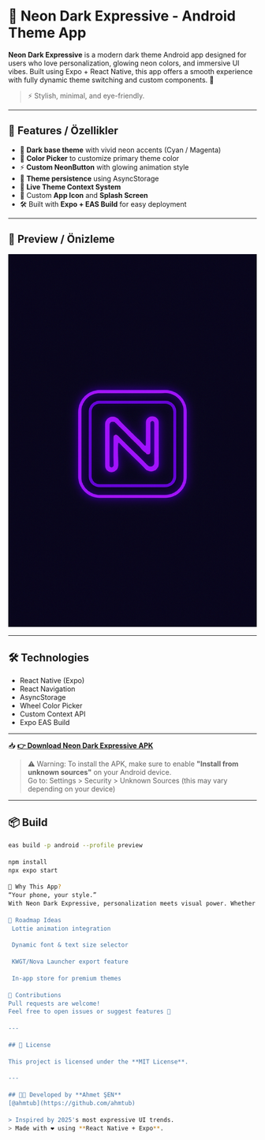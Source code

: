 # 🌌 Neon Dark Expressive - Android Theme App

**Neon Dark Expressive** is a modern dark theme Android app designed for users who love personalization, glowing neon colors, and immersive UI vibes. Built using Expo + React Native, this app offers a smooth experience with fully dynamic theme switching and custom components. 🎨

> ⚡ Stylish, minimal, and eye-friendly.

---

## 🚀 Features / Özellikler

- 🔮 **Dark base theme** with vivid neon accents (Cyan / Magenta)
- 🎨 **Color Picker** to customize primary theme color
- ⚡ **Custom NeonButton** with glowing animation style
- 🔁 **Theme persistence** using AsyncStorage
- 🌈 **Live Theme Context System**
- 📱 Custom **App Icon** and **Splash Screen**
- 🛠️ Built with **Expo + EAS Build** for easy deployment

---

## 📸 Preview / Önizleme

![Splash](./assets/splash.png)

---

## 🛠️ Technologies

- React Native (Expo)
- React Navigation
- AsyncStorage
- Wheel Color Picker
- Custom Context API
- Expo EAS Build

---

📥 **[👉 Download Neon Dark Expressive APK](https://expo.dev/accounts/seranodanwow/projects/neon-theme-app/builds/5d402d93-8399-43f9-bf08-f408d51b75c0)**

> ⚠️ Warning: To install the APK, make sure to enable **"Install from unknown sources"** on your Android device.  
> Go to: Settings > Security > Unknown Sources (this may vary depending on your device)


---
## 📦 Build

```bash
eas build -p android --profile preview

npm install
npx expo start

🌟 Why This App?
“Your phone, your style.”
With Neon Dark Expressive, personalization meets visual power. Whether you're a fan of clean minimalism or retro neon glow, this theme gives your device the vibe it deserves.

🧠 Roadmap Ideas
 Lottie animation integration

 Dynamic font & text size selector

 KWGT/Nova Launcher export feature

 In-app store for premium themes

🤝 Contributions
Pull requests are welcome!
Feel free to open issues or suggest features 🚀

---

## 📜 License

This project is licensed under the **MIT License**.

---

## 👨‍💻 Developed by **Ahmet ŞEN**  
[@ahmtub](https://github.com/ahmtub)

> Inspired by 2025's most expressive UI trends.  
> Made with ❤️ using **React Native + Expo**.
